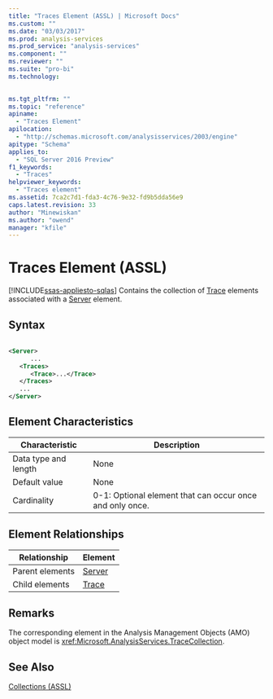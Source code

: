 ```yaml
---
title: "Traces Element (ASSL) | Microsoft Docs"
ms.custom: ""
ms.date: "03/03/2017"
ms.prod: analysis-services
ms.prod_service: "analysis-services"
ms.component: ""
ms.reviewer: ""
ms.suite: "pro-bi"
ms.technology: 
  

ms.tgt_pltfrm: ""
ms.topic: "reference"
apiname: 
  - "Traces Element"
apilocation: 
  - "http://schemas.microsoft.com/analysisservices/2003/engine"
apitype: "Schema"
applies_to: 
  - "SQL Server 2016 Preview"
f1_keywords: 
  - "Traces"
helpviewer_keywords: 
  - "Traces element"
ms.assetid: 7ca2c7d1-fda3-4c76-9e32-fd9b5dda56e9
caps.latest.revision: 33
author: "Minewiskan"
ms.author: "owend"
manager: "kfile"
---
```

# Traces Element (ASSL)
[!INCLUDE[ssas-appliesto-sqlas](../../../includes/ssas-appliesto-sqlas.md)]
  Contains the collection of [Trace](../../../analysis-services/scripting/objects/trace-element-assl.md) elements associated with a [Server](../../../analysis-services/scripting/objects/server-element-assl.md) element.  
  
## Syntax  
  
```xml  
  
<Server>  
      ...  
   <Traces>  
      <Trace>...</Trace>  
   </Traces>  
   ...  
</Server>  
```  
  
## Element Characteristics  
  
|Characteristic|Description|  
|--------------------|-----------------|  
|Data type and length|None|  
|Default value|None|  
|Cardinality|0-1: Optional element that can occur once and only once.|  
  
## Element Relationships  
  
|Relationship|Element|  
|------------------|-------------|  
|Parent elements|[Server](../../../analysis-services/scripting/objects/server-element-assl.md)|  
|Child elements|[Trace](../../../analysis-services/scripting/objects/trace-element-assl.md)|  
  
## Remarks  
 The corresponding element in the Analysis Management Objects (AMO) object model is <xref:Microsoft.AnalysisServices.TraceCollection>.  
  
## See Also  
 [Collections &#40;ASSL&#41;](../../../analysis-services/scripting/collections/collections-assl.md)  
  
  
